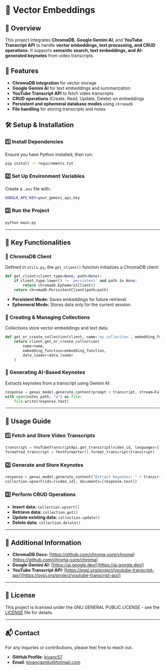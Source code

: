 # 🎯 Vector Embeddings

## 📌 Overview

This project integrates **ChromaDB**, **Google Gemini AI**, and **YouTube Transcript API** to handle **vector embeddings, text processing, and CRUD operations**. It supports **semantic search, text embeddings, and AI-generated keynotes** from video transcripts.

## 🚀 Features

- **ChromaDB integration** for vector storage
- **Google Gemini AI** for text embeddings and summarization
- **YouTube Transcript API** to fetch video transcripts
- **CRUD operations** (Create, Read, Update, Delete) on embeddings
- **Persistent and ephemeral database modes** using `chromadb`
- **File handling** for storing transcripts and notes

## 🛠️ Setup & Installation

### **1️⃣ Install Dependencies**

Ensure you have Python installed, then run:

```sh
pip install -r requirements.txt
```

### **2️⃣ Set Up Environment Variables**

Create a `.env` file with:

```sh
GOOGLE_API_KEY=your_gemini_api_key
```

### **3️⃣ Run the Project**

```sh
python main.py
```

---

## 📝 Key Functionalities

### **🔹 ChromaDB Client**

Defined in `utils.py`, the `get_client()` function initializes a ChromaDB client:

```python
def get_client(client_type=None, path=None):
    if client_type.lower() != 'persistent' and path is None:
        return chromadb.EphemeralClient()
    return chromadb.PersistentClient(path=path)
```

- **Persistent Mode:** Saves embeddings for future retrieval.
- **Ephemeral Mode:** Stores data only for the current session.

### **🔹 Creating & Managing Collections**

Collections store vector embeddings and text data.

```python
def get_or_create_collection(client, name='my_collection', embedding_function=None, data_loader=None):
    return client.get_or_create_collection(
        name=name,
        embedding_function=embedding_function,
        data_loader=data_loader
    )
```

### **🔹 Generating AI-Based Keynotes**

Extracts keynotes from a transcript using Gemini AI:

```python
response = genai_model.generate_content(prompt + transcript, stream=False)
with open(notes_path, "w") as file:
    file.write(response.text)
```

---

## 📌 Usage Guide

### **1️⃣ Fetch and Store Video Transcripts**

```python
transcript = YouTubeTranscriptApi.get_transcript(video_id, languages=['en', 'en-US'])
formatted_transcript = TextFormatter().format_transcript(transcript)
```

### **2️⃣ Generate and Store Keynotes**

```python
response = genai_model.generate_content("Extract keynotes: " + transcript)
collection.upsert(ids=[video_id], documents=[response.text])
```

### **3️⃣ Perform CRUD Operations**

- **Insert data:** `collection.upsert()`
- **Retrieve data:** `collection.get()`
- **Update existing data:** `collection.update()`
- **Delete data:** `collection.delete()`

---

## 🔗 Additional Information

- **ChromaDB Docs:** [https://github.com/chroma-core/chroma](https://github.com/chroma-core/chroma)
- **Google Gemini AI:** [https://ai.google.dev/](https://ai.google.dev/)
- **YouTube Transcript API:** [https://pypi.org/project/youtube-transcript-api/](https://pypi.org/project/youtube-transcript-api/)

---

## 📜 License <a id="license"></a>
This project is licensed under the GNU GENERAL PUBLIC LICENSE - see the [LICENSE](https://github.com/kivanc57/vector_embeddings/blob/main/LICENSE) file for details.

---

## 📬 Contact <a id="contact"></a>

For any inquiries or contributions, please feel free to reach out.
- **GitHub Profile**: [kivanc57](https://github.com/kivanc57)
- **Email**: [kivancgordu@hotmail.com](mailto:kivancgordu@hotmail.com)

